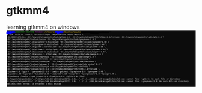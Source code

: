 # gtkmm4
learning gtkmm4 on windows 
<img src="https://github.com/loadeddypper/gtkmm4/blob/main/Capture_gtkmm.PNG">
